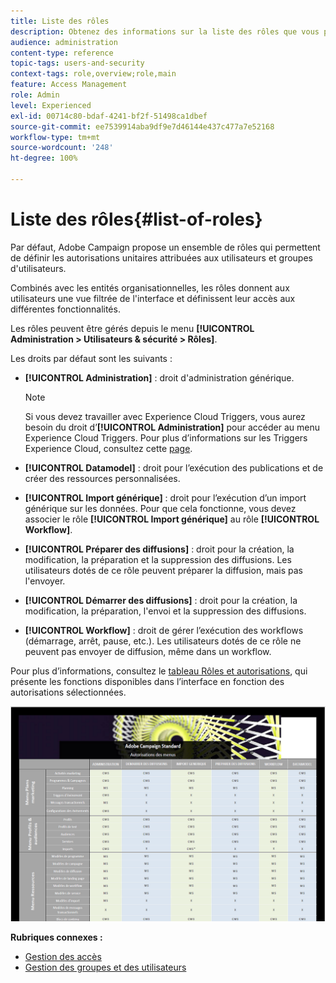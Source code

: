 ```yaml
---
title: Liste des rôles
description: Obtenez des informations sur la liste des rôles que vous pouvez affecter à vos utilisateurs.
audience: administration
content-type: reference
topic-tags: users-and-security
context-tags: role,overview;role,main
feature: Access Management
role: Admin
level: Experienced
exl-id: 00714c80-bdaf-4241-bf2f-51498ca1dbef
source-git-commit: ee7539914aba9df9e7d46144e437c477a7e52168
workflow-type: tm+mt
source-wordcount: '248'
ht-degree: 100%

---
```


# Liste des rôles{#list-of-roles}

Par défaut, Adobe Campaign propose un ensemble de rôles qui permettent de définir les autorisations unitaires attribuées aux utilisateurs et groupes d&#39;utilisateurs.

Combinés avec les entités organisationnelles, les rôles donnent aux utilisateurs une vue filtrée de l&#39;interface et définissent leur accès aux différentes fonctionnalités.

Les rôles peuvent être gérés depuis le menu **[!UICONTROL Administration > Utilisateurs &amp; sécurité > Rôles]**.

Les droits par défaut sont les suivants :

* **[!UICONTROL Administration]** : droit d&#39;administration générique.

   >[!NOTE]
   >
   >Si vous devez travailler avec Experience Cloud Triggers, vous aurez besoin du droit d’**[!UICONTROL Administration]** pour accéder au menu Experience Cloud Triggers. Pour plus d’informations sur les Triggers Experience Cloud, consultez cette [page](../../integrating/using/about-adobe-experience-cloud-triggers.md).

* **[!UICONTROL Datamodel]** : droit pour l’exécution des publications et de créer des ressources personnalisées.
* **[!UICONTROL Import générique]** : droit pour l’exécution d’un import générique sur les données. Pour que cela fonctionne, vous devez associer le rôle **[!UICONTROL Import générique]** au rôle **[!UICONTROL Workflow]**.
* **[!UICONTROL Préparer des diffusions]** : droit pour la création, la modification, la préparation et la suppression des diffusions. Les utilisateurs dotés de ce rôle peuvent préparer la diffusion, mais pas l&#39;envoyer.
* **[!UICONTROL Démarrer des diffusions]** : droit pour la création, la modification, la préparation, l&#39;envoi et la suppression des diffusions.
* **[!UICONTROL Workflow]** : droit de gérer l’exécution des workflows (démarrage, arrêt, pause, etc.). Les utilisateurs dotés de ce rôle ne peuvent pas envoyer de diffusion, même dans un workflow.

Pour plus d’informations, consultez le [tableau Rôles et autorisations](/help/administration/using/assets/acs_rights.pdf), qui présente les fonctions disponibles dans l’interface en fonction des autorisations sélectionnées.

[![image](assets/user_management_3.png)](https://experienceleague.adobe.com/docs/campaign-standard/assets/acs_rights.pdf?lang=fr)

**Rubriques connexes :**

* [Gestion des accès](../../administration/using/about-access-management.md)
* [Gestion des groupes et des utilisateurs](../../administration/using/managing-groups-and-users.md)
